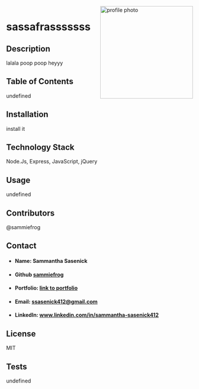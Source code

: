 
  <img src="https://avatars0.githubusercontent.com/u/59233248?v=4" alt="profile photo" style="width:250px;height:250px;float:right;">
  
  # sassafrasssssss
  
  ## Description
  lalala poop poop heyyy

  ## Table of Contents
  undefined

  ## Installation
  install it
  
  ## Technology Stack
   Node.Js, Express, JavaScript, jQuery

  ## Usage
  undefined
  
  ## Contributors
  @sammiefrog
  
  ## Contact
  * #### Name: Sammantha Sasenick
  * #### Github [sammiefrog](https://github.com/sammiefrog)
  * #### Portfolio: [link to portfolio](sammiefrog.github.io/)
  * #### Email: [ssasenick412@gmail.com](ssasenick412@gmail.com)
  * #### LinkedIn: www.linkedin.com/in/sammantha-sasenick412
  
  ## License
  MIT
  ## Tests
  undefined
  